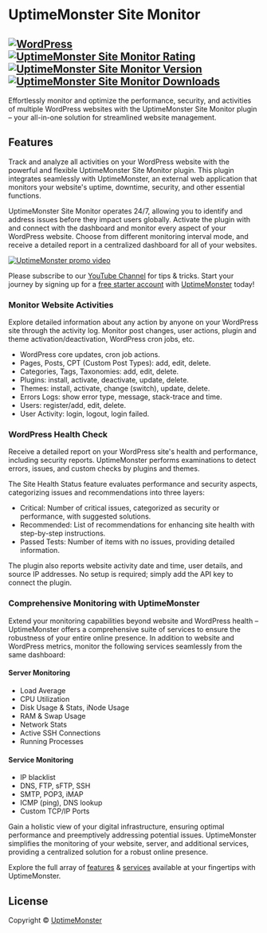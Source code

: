 # UptimeMonster Site Monitor

[![WordPress](https://img.shields.io/wordpress/v/uptimemonster-site-monitor.svg?label=WordPress&style=flat-square)](https://wordpress.org/plugins/uptimemonster-site-monitor/)
[![UptimeMonster Site Monitor Rating](https://img.shields.io/wordpress/plugin/r/uptimemonster-site-monitor?label=Rating&style=flat-square)](https://wordpress.org/plugins/uptimemonster-site-monitor/)
[![UptimeMonster Site Monitor Version](https://img.shields.io/wordpress/plugin/v/uptimemonster-site-monitor.svg?label=Version&style=flat-square)](https://wordpress.org/plugins/uptimemonster-site-monitor/)
[![UptimeMonster Site Monitor Downloads](https://img.shields.io/wordpress/plugin/dt/uptimemonster-site-monitor?label=Downloads&style=flat-square)](https://wordpress.org/plugins/uptimemonster-site-monitor/)
---

Effortlessly monitor and optimize the performance, security, and activities of multiple WordPress websites with the UptimeMonster Site Monitor plugin – your all-in-one solution for streamlined website management.

## Features

Track and analyze all activities on your WordPress website with the powerful and flexible UptimeMonster Site Monitor plugin.
This plugin integrates seamlessly with UptimeMonster, an external web application that monitors your website's uptime, downtime, security, and other essential functions.

UptimeMonster Site Monitor operates 24/7, allowing you to identify and address issues before they impact users globally.
Activate the plugin with and connect with the dashboard and monitor every aspect of your WordPress website.
Choose from different monitoring interval mode, and receive a detailed report in a centralized dashboard for all of your websites.

[![UptimeMonster promo video](https://img.youtube.com/vi/UTT14RCx84k/hqdefault.jpg)](https://www.youtube.com/watch?v=UTT14RCx84k&ab_channel=UptimeMonster&sub_confirmation=1)

Please subscribe to our [YouTube Channel](https://www.youtube.com/@uptimemonster?sub_confirmation=1) for tips & tricks.
Start your journey by signing up for a [free starter account](https://uptimemonster.com/product/uptimemonster-yearly-pricing?attribute_pa_packages=starter&variation_id=1171&add-to-cart=1170) with [UptimeMonster](https://uptimemonster.com/product/uptimemonster-yearly-pricing?attribute_pa_packages=starter&variation_id=1171&add-to-cart=1170) today!

### Monitor Website Activities

Explore detailed information about any action by anyone on your WordPress site through the activity log.
Monitor post changes, user actions, plugin and theme activation/deactivation, WordPress cron jobs, etc.

- WordPress core updates, cron job actions.
- Pages, Posts, CPT (Custom Post Types): add, edit, delete.
- Categories, Tags, Taxonomies: add, edit, delete.
- Plugins: install, activate, deactivate, update, delete.
- Themes: install, activate, change (switch), update, delete.
- Errors Logs: show error type, message, stack-trace and time.
- Users: register/add, edit, delete.
- User Activity: login, logout, login failed.

### WordPress Health Check

Receive a detailed report on your WordPress site's health and performance, including security reports.
UptimeMonster performs examinations to detect errors, issues, and custom checks by plugins and themes.

The Site Health Status feature evaluates performance and security aspects, categorizing issues and recommendations into three layers:

- Critical: Number of critical issues, categorized as security or performance, with suggested solutions.
- Recommended: List of recommendations for enhancing site health with step-by-step instructions.
- Passed Tests: Number of items with no issues, providing detailed information.

The plugin also reports website activity date and time, user details, and source IP addresses.
No setup is required; simply add the API key to connect the plugin.

### Comprehensive Monitoring with UptimeMonster

Extend your monitoring capabilities beyond website and WordPress health – UptimeMonster offers a comprehensive suite of services
to ensure the robustness of your entire online presence.
In addition to website and WordPress metrics, monitor the following services seamlessly from the same dashboard:

#### Server Monitoring

- Load Average
- CPU Utilization
- Disk Usage & Stats, iNode Usage
- RAM & Swap Usage
- Network Stats
- Active SSH Connections
- Running Processes

#### Service Monitoring

- IP blacklist
- DNS, FTP, sFTP, SSH
- SMTP, POP3, iMAP
- ICMP (ping), DNS lookup
- Custom TCP/IP Ports

Gain a holistic view of your digital infrastructure, ensuring optimal performance and preemptively addressing potential issues.
UptimeMonster simplifies the monitoring of your website, server, and additional services, providing a centralized solution for a
robust online presence.

Explore the full array of [features](https://uptimemonster.com/features) & [services](https://uptimemonster.com/management-services) available at your fingertips with UptimeMonster.

## License

Copyright &copy; [UptimeMonster](https://uptimemonster.com)
